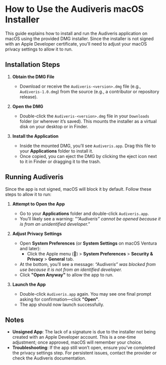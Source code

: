 # How to Use the Audiveris macOS Installer

This guide explains how to install and run the Audiveris application on macOS using the provided DMG installer. Since the installer is not signed with an Apple Developer certificate, you'll need to adjust your macOS privacy settings to allow it to run.

## Installation Steps

1. **Obtain the DMG File**
    - Download or receive the `Audiveris-<version>.dmg` file (e.g., `Audiveris-1.0.dmg`) from the source (e.g., a contributor or repository release).

2. **Open the DMG**
    - Double-click the `Audiveris-<version>.dmg` file in your `Downloads` folder (or wherever it’s saved). This mounts the installer as a virtual disk on your desktop or in Finder.

3. **Install the Application**
    - Inside the mounted DMG, you’ll see `Audiveris.app`. Drag this file to your **Applications** folder to install it.
    - Once copied, you can eject the DMG by clicking the eject icon next to it in Finder or dragging it to the trash.

## Running Audiveris

Since the app is not signed, macOS will block it by default. Follow these steps to allow it to run:

1. **Attempt to Open the App**
    - Go to your **Applications** folder and double-click `Audiveris.app`.
    - You’ll likely see a warning: *"“Audiveris” cannot be opened because it is from an unidentified developer."*

2. **Adjust Privacy Settings**
    - Open **System Preferences** (or **System Settings** on macOS Ventura and later):
        - Click the Apple menu () > **System Preferences** > **Security & Privacy** > **General** tab.
    - At the bottom, you’ll see a message: *“Audiveris” was blocked from use because it is not from an identified developer.*
    - Click **"Open Anyway"** to allow the app to run.

3. **Launch the App**
    - Double-click `Audiveris.app` again. You may see one final prompt asking for confirmation—click **"Open"**.
    - The app should now launch successfully.

## Notes

- **Unsigned App**: The lack of a signature is due to the installer not being created with an Apple Developer account. This is a one-time adjustment; once approved, macOS will remember your choice.
- **Troubleshooting**: If the app still won’t open, ensure you’ve completed the privacy settings step. For persistent issues, contact the provider or check the Audiveris documentation.